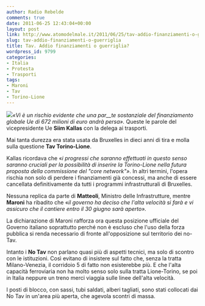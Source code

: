 ```yaml
---
author: Radio Rebelde
comments: true
date: 2011-06-25 12:43:04+00:00
layout: post
link: http://www.atomodelmale.it/2011/06/25/tav-addio-finanziamenti-o-guerriglia/
slug: tav-addio-finanziamenti-o-guerriglia
title: Tav. Addio finanziamenti o guerriglia?
wordpress_id: 9799
categories:
- Italia
- Protesta
- Trasporti
tags:
- Maroni
- Tav
- Torino-Lione
---
```


_[![](http://www.atomodelmale.it/wp-content/uploads/2011/06/no_tav-300x216.jpg)](http://www.atomodelmale.it/wp-content/uploads/2011/06/no_tav.jpg)«Vi è un rischio evidente che una par__te sostanziale del finanziamento globale Ue di 672 milioni di euro andrà persa»._ Queste le parole del vicepresidente Ue **Siim Kallas** con la delega ai trasporti.

Mai tanta durezza era stata usata da Bruxelles in dieci anni di tira e molla sulla questione **Tav Torino-Lione**.

Kallas ricordava che «_i progressi che saranno effettuati in questo senso saranno cruciali per la possibilità di inserire la Torino-Lione nella futura proposta della commissione del "core network"»_. In altri termini, l'opera rischia non solo di perdere i finanziamenti già concessi, ma anche di essere cancellata definitivamente da tutti i programmi infrastrutturali di Bruxelles.

Nessuna replica da parte di **Matteoli**, Ministro delle Infrastrutture, mentre **Maroni** ha ribadito che «_il governo ha deciso che l'alta velocità si farà e vi assicuro che il cantiere entro il 30 giugno sarà aperto»._

La dichiarazione di Maroni rafforza ora questa posizione ufficiale del Governo italiano soprattutto perché non è escluso che l'uso della forza pubblica si renda necessario di fronte all'opposizione sul territorio dei no-Tav.



Intanto i **No Tav** non parlano quasi più di aspetti tecnici, ma solo di scontro con le istituzioni. Così evitano di insistere sul fatto che, senza la tratta Milano-Venezia, il corridoio 5 di fatto non esisterebbe più. E che l'alta capacità ferroviaria non ha molto senso solo sulla tratta Lione-Torino, se poi in Italia neppure un treno merci viaggia sulle linee dell'alta velocità.

I posti di blocco, con sassi, tubi saldati, alberi tagliati, sono stati collocati dai No Tav in un'area più aperta, che agevola scontri di massa.
